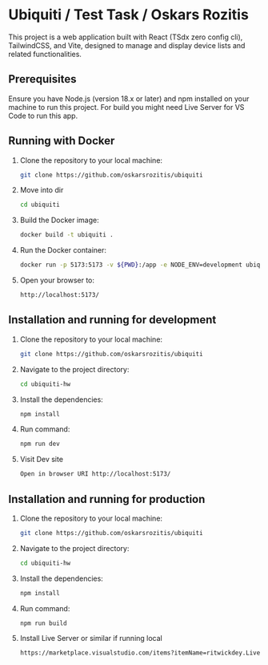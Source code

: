 # Ubiquiti / Test Task / Oskars Rozitis

This project is a web application built with React (TSdx zero config cli), TailwindCSS, and Vite, designed to manage and display device lists and related functionalities.

## Prerequisites

Ensure you have Node.js (version 18.x or later) and npm installed on your machine to run this project. For build you might need Live Server for VS Code to run this app.

## Running with Docker

1. Clone the repository to your local machine:
   ```bash
   git clone https://github.com/oskarsrozitis/ubiquiti

3. Move into dir
   ```bash
   cd ubiquiti

3. Build the Docker image:
   ```bash
   docker build -t ubiquiti .

4. Run the Docker container:
   ```bash
   docker run -p 5173:5173 -v ${PWD}:/app -e NODE_ENV=development ubiquiti-app-dev

5. Open your browser to:
   ```bash
   http://localhost:5173/

## Installation and running for development

1. Clone the repository to your local machine:
   ```bash
   git clone https://github.com/oskarsrozitis/ubiquiti

2. Navigate to the project directory:
   ```bash
   cd ubiquiti-hw

3. Install the dependencies:
   ```bash
   npm install

4. Run command:
   ```bash
   npm run dev

5. Visit Dev site
   ```bash
   Open in browser URI http://localhost:5173/

## Installation and running for production

1. Clone the repository to your local machine:
   ```bash
   git clone https://github.com/oskarsrozitis/ubiquiti

2. Navigate to the project directory:
   ```bash
   cd ubiquiti-hw

3. Install the dependencies:
   ```bash
   npm install

4. Run command:
   ```bash
   npm run build

5. Install Live Server or similar if running local
   ```bash
   https://marketplace.visualstudio.com/items?itemName=ritwickdey.LiveServer
